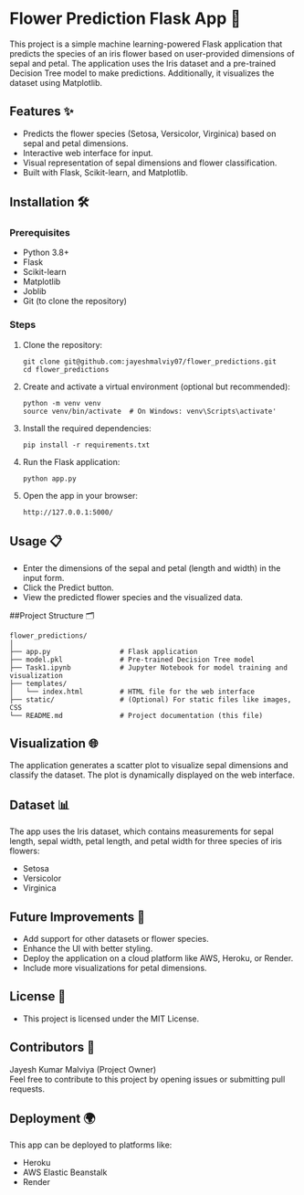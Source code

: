 # Flower Prediction Flask App 🌸

This project is a simple machine learning-powered Flask application that predicts the species of an iris flower based on user-provided dimensions of sepal and petal. The application uses the Iris dataset and a pre-trained Decision Tree model to make predictions. Additionally, it visualizes the dataset using Matplotlib.

## Features ✨

- Predicts the flower species (Setosa, Versicolor, Virginica) based on sepal and petal dimensions.
- Interactive web interface for input.
- Visual representation of sepal dimensions and flower classification.
- Built with Flask, Scikit-learn, and Matplotlib.

## Installation 🛠️

### Prerequisites

- Python 3.8+
- Flask
- Scikit-learn
- Matplotlib
- Joblib
- Git (to clone the repository)

### Steps

1. Clone the repository:
   ```
   git clone git@github.com:jayeshmalviy07/flower_predictions.git
   cd flower_predictions
   ```
   
2. Create and activate a virtual environment (optional but recommended):
   ```
   python -m venv venv
   source venv/bin/activate  # On Windows: venv\Scripts\activate'
   ```

3. Install the required dependencies:
   ```
   pip install -r requirements.txt
   ```
4. Run the Flask application:
   ```
   python app.py
   ```

4. Open the app in your browser:
   ```
   http://127.0.0.1:5000/
   ```
## Usage 📋
- Enter the dimensions of the sepal and petal (length and width) in the input form.
- Click the Predict button.
- View the predicted flower species and the visualized data.

##Project Structure 🗂️
```
flower_predictions/
│
├── app.py                 # Flask application
├── model.pkl              # Pre-trained Decision Tree model
├── Task1.ipynb            # Jupyter Notebook for model training and visualization
├── templates/
│   └── index.html         # HTML file for the web interface
├── static/                # (Optional) For static files like images, CSS
└── README.md              # Project documentation (this file)
```
## Visualization 🌐
The application generates a scatter plot to visualize sepal dimensions and classify the dataset. The plot is dynamically displayed on the web interface.

## Dataset 📊
The app uses the Iris dataset, which contains measurements for sepal length, sepal width, petal length, and petal width for three species of iris flowers:

- Setosa
- Versicolor
- Virginica

## Future Improvements 🚀
- Add support for other datasets or flower species.
- Enhance the UI with better styling.
- Deploy the application on a cloud platform like AWS, Heroku, or Render.
- Include more visualizations for petal dimensions.

## License 📜
- This project is licensed under the MIT License.

## Contributors 🤝
Jayesh Kumar Malviya (Project Owner)  
Feel free to contribute to this project by opening issues or submitting pull requests.

## Deployment 🌍
This app can be deployed to platforms like:

- Heroku
- AWS Elastic Beanstalk
- Render
